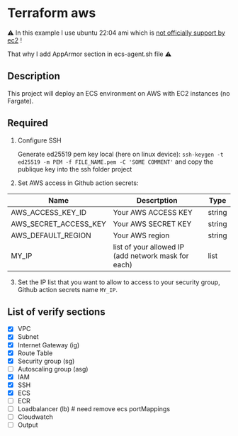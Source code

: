 # Terraform aws

:warning: In this example I use ubuntu 22:04 ami which is [not officially support by ec2](https://github.com/aws/amazon-ecs-agent/issues/3227) !

That why I add AppArmor section in ecs-agent.sh file :warning:

## Description

This project will deploy an ECS environment on AWS with EC2 instances (no Fargate).

## Required

1. Configure SSH

    Generate ed25519 pem key local (here on linux device): `ssh-keygen -t ed25519 -m PEM -f FILE_NAME.pem -C 'SOME COMMENT'` and copy the publique key into the ssh folder project

2. Set AWS access in Github action secrets:

| Name | Descrtption | Type |
| --- | --- | --- |
|AWS_ACCESS_KEY_ID | Your AWS ACCESS KEY | string |
|AWS_SECRET_ACCESS_KEY| Your AWS SECRET KEY | string |
|AWS_DEFAULT_REGION | Your AWS region | string |
| MY_IP | list of your allowed IP (add network mask for each) | list |

3. Set the IP list that you want to allow to access to your security group, Github action secrets name `MY_IP`.

## List of verify sections

- [X] VPC
- [X] Subnet
- [X] Internet Gateway (ig)
- [X] Route Table
- [x] Security group (sg)
- [ ] Autoscaling group (asg)
- [x] IAM
- [X] SSH
- [X] ECS
- [ ] ECR
- [ ] Loadbalancer (lb) # need remove ecs portMappings
- [ ] Cloudwatch
- [ ] Output

